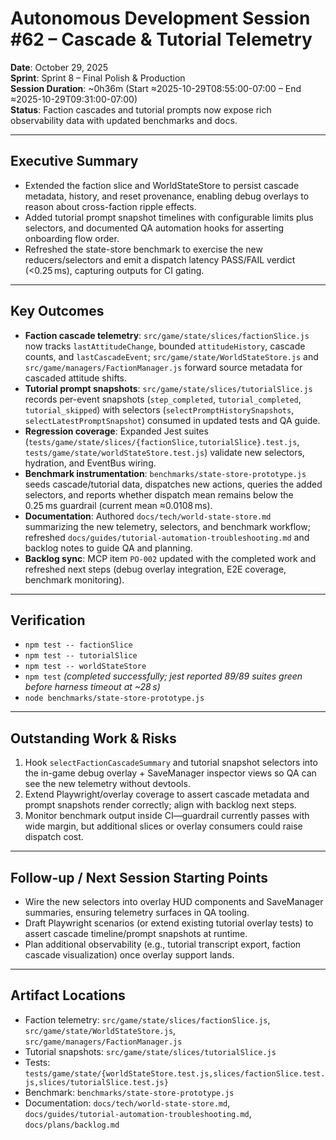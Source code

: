 # Autonomous Development Session #62 – Cascade & Tutorial Telemetry

**Date**: October 29, 2025  
**Sprint**: Sprint 8 – Final Polish & Production  
**Session Duration**: ~0h36m (Start ≈2025-10-29T08:55:00-07:00 – End ≈2025-10-29T09:31:00-07:00)  
**Status**: Faction cascades and tutorial prompts now expose rich observability data with updated benchmarks and docs.

---

## Executive Summary
- Extended the faction slice and WorldStateStore to persist cascade metadata, history, and reset provenance, enabling debug overlays to reason about cross-faction ripple effects.
- Added tutorial prompt snapshot timelines with configurable limits plus selectors, and documented QA automation hooks for asserting onboarding flow order.
- Refreshed the state-store benchmark to exercise the new reducers/selectors and emit a dispatch latency PASS/FAIL verdict (<0.25 ms), capturing outputs for CI gating.

---

## Key Outcomes
- **Faction cascade telemetry**: `src/game/state/slices/factionSlice.js` now tracks `lastAttitudeChange`, bounded `attitudeHistory`, cascade counts, and `lastCascadeEvent`; `src/game/state/WorldStateStore.js` and `src/game/managers/FactionManager.js` forward source metadata for cascaded attitude shifts.
- **Tutorial prompt snapshots**: `src/game/state/slices/tutorialSlice.js` records per-event snapshots (`step_completed`, `tutorial_completed`, `tutorial_skipped`) with selectors (`selectPromptHistorySnapshots`, `selectLatestPromptSnapshot`) consumed in updated tests and QA guide.
- **Regression coverage**: Expanded Jest suites (`tests/game/state/slices/{factionSlice,tutorialSlice}.test.js`, `tests/game/state/worldStateStore.test.js`) validate new selectors, hydration, and EventBus wiring.
- **Benchmark instrumentation**: `benchmarks/state-store-prototype.js` seeds cascade/tutorial data, dispatches new actions, queries the added selectors, and reports whether dispatch mean remains below the 0.25 ms guardrail (current mean ≈0.0108 ms).
- **Documentation**: Authored `docs/tech/world-state-store.md` summarizing the new telemetry, selectors, and benchmark workflow; refreshed `docs/guides/tutorial-automation-troubleshooting.md` and backlog notes to guide QA and planning.
- **Backlog sync**: MCP item `PO-002` updated with the completed work and refreshed next steps (debug overlay integration, E2E coverage, benchmark monitoring).

---

## Verification
- `npm test -- factionSlice`
- `npm test -- tutorialSlice`
- `npm test -- worldStateStore`
- `npm test` *(completed successfully; jest reported 89/89 suites green before harness timeout at ~28 s)*
- `node benchmarks/state-store-prototype.js`

---

## Outstanding Work & Risks
1. Hook `selectFactionCascadeSummary` and tutorial snapshot selectors into the in-game debug overlay + SaveManager inspector views so QA can see the new telemetry without devtools.
2. Extend Playwright/overlay coverage to assert cascade metadata and prompt snapshots render correctly; align with backlog next steps.
3. Monitor benchmark output inside CI—guardrail currently passes with wide margin, but additional slices or overlay consumers could raise dispatch cost.

---

## Follow-up / Next Session Starting Points
- Wire the new selectors into overlay HUD components and SaveManager summaries, ensuring telemetry surfaces in QA tooling.
- Draft Playwright scenarios (or extend existing tutorial overlay tests) to assert cascade timeline/prompt snapshots at runtime.
- Plan additional observability (e.g., tutorial transcript export, faction cascade visualization) once overlay support lands.

---

## Artifact Locations
- Faction telemetry: `src/game/state/slices/factionSlice.js`, `src/game/state/WorldStateStore.js`, `src/game/managers/FactionManager.js`
- Tutorial snapshots: `src/game/state/slices/tutorialSlice.js`
- Tests: `tests/game/state/{worldStateStore.test.js,slices/factionSlice.test.js,slices/tutorialSlice.test.js}`
- Benchmark: `benchmarks/state-store-prototype.js`
- Documentation: `docs/tech/world-state-store.md`, `docs/guides/tutorial-automation-troubleshooting.md`, `docs/plans/backlog.md`
